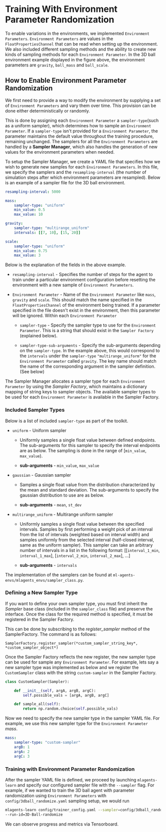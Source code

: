 # Training With Environment Parameter Randomization

To enable variations in the environments, we implemented `Environment Parameters`.
`Environment Parameters` are values in the `FloatPropertiesChannel` that can be read when setting
up the environment. We
also included different sampling methods and the ability to create new kinds of
sampling methods for each `Environment Parameter`. In the 3D ball environment example displayed
in the figure above, the environment parameters are `gravity`, `ball_mass` and `ball_scale`.


## How to Enable Environment Parameter Randomization

We first need to provide a way to modify the environment by supplying a set of `Environment Parameters`
and vary them over time. This provision can be done either deterministically or randomly.

This is done by assigning each `Environment Parameter` a `sampler-type`(such as a uniform sampler),
which determines how to sample an `Environment
Parameter`. If a `sampler-type` isn't provided for a
`Environment Parameter`, the parameter maintains the default value throughout the
training procedure, remaining unchanged. The samplers for all the `Environment Parameters`
are handled by a **Sampler Manager**, which also handles the generation of new
values for the environment parameters when needed.

To setup the Sampler Manager, we create a YAML file that specifies how we wish to
generate new samples for each `Environment Parameters`. In this file, we specify the samplers and the
`resampling-interval` (the number of simulation steps after which environment parameters are
resampled). Below is an example of a sampler file for the 3D ball environment.

```yaml
resampling-interval: 5000

mass:
    sampler-type: "uniform"
    min_value: 0.5
    max_value: 10

gravity:
    sampler-type: "multirange_uniform"
    intervals: [[7, 10], [15, 20]]

scale:
    sampler-type: "uniform"
    min_value: 0.75
    max_value: 3

```

Below is the explanation of the fields in the above example.

* `resampling-interval` - Specifies the number of steps for the agent to
train under a particular environment configuration before resetting the
environment with a new sample of `Environment Parameters`.

* `Environment Parameter` - Name of the `Environment Parameter` like `mass`, `gravity` and `scale`. This should match the name
specified in the `FloatPropertiesChannel` of the environment being trained. If a parameter specified in the file doesn't exist in the
environment, then this parameter will be ignored.  Within each `Environment Parameter`

    * `sampler-type` - Specify the sampler type to use for the `Environment Parameter`.
    This is a string that should exist in the `Sampler Factory` (explained
    below).

    * `sampler-type-sub-arguments` - Specify the sub-arguments depending on the `sampler-type`.
    In the example above, this would correspond to the `intervals`
    under the `sampler-type` `"multirange_uniform"` for the `Environment Parameter` called `gravity`.
    The key name should match the name of the corresponding argument in the sampler definition.
    (See below)

The Sampler Manager allocates a sampler type for each `Environment Parameter` by using the *Sampler Factory*,
which maintains a dictionary mapping of string keys to sampler objects. The available sampler types
to be used for each `Environment Parameter` is available in the Sampler Factory.

### Included Sampler Types

Below is a list of included `sampler-type` as part of the toolkit.

* `uniform` - Uniform sampler
    *   Uniformly samples a single float value between defined endpoints.
        The sub-arguments for this sampler to specify the interval
        endpoints are as below. The sampling is done in the range of
        [`min_value`, `max_value`).

    * **sub-arguments** - `min_value`, `max_value`

* `gaussian` - Gaussian sampler
    *   Samples a single float value from the distribution characterized by
        the mean and standard deviation. The sub-arguments to specify the
        gaussian distribution to use are as below.

    * **sub-arguments** - `mean`, `st_dev`

* `multirange_uniform` - Multirange uniform sampler
    *   Uniformly samples a single float value between the specified intervals.
        Samples by first performing a weight pick of an interval from the list
        of intervals (weighted based on interval width) and samples uniformly
        from the selected interval (half-closed interval, same as the uniform
        sampler). This sampler can take an arbitrary number of intervals in a
        list in the following format:
    [[`interval_1_min`, `interval_1_max`], [`interval_2_min`, `interval_2_max`], ...]

    * **sub-arguments** - `intervals`

The implementation of the samplers can be found at `ml-agents-envs/mlagents_envs/sampler_class.py`.

### Defining a New Sampler Type

If you want to define your own sampler type, you must first inherit the *Sampler*
base class (included in the `sampler_class` file) and preserve the interface.
Once the class for the required method is specified, it must be registered in the Sampler Factory.

This can be done by subscribing to the *register_sampler* method of the SamplerFactory. The command
is as follows:

`SamplerFactory.register_sampler(*custom_sampler_string_key*, *custom_sampler_object*)`

Once the Sampler Factory reflects the new register, the new sampler type can be used for sample any
`Environment Parameter`. For example, lets say a new sampler type was implemented as below and we register
the `CustomSampler` class with the string `custom-sampler` in the Sampler Factory.

```python
class CustomSampler(Sampler):

    def __init__(self, argA, argB, argC):
        self.possible_vals = [argA, argB, argC]

    def sample_all(self):
        return np.random.choice(self.possible_vals)
```

Now we need to specify the new sampler type in the sampler YAML file. For example, we use this new
sampler type for the `Environment Parameter` *mass*.

```yaml
mass:
    sampler-type: "custom-sampler"
    argB: 1
    argA: 2
    argC: 3
```

### Training with Environment Parameter Randomization

After the sampler YAML file is defined, we proceed by launching `mlagents-learn` and specify
our configured sampler file with the `--sampler` flag. For example, if we wanted to train the
3D ball agent with parameter randomization using `Environment Parameters` with `config/3dball_randomize.yaml`
sampling setup, we would run

```sh
mlagents-learn config/trainer_config.yaml --sampler=config/3dball_randomize.yaml
--run-id=3D-Ball-randomize
```

We can observe progress and metrics via Tensorboard.
